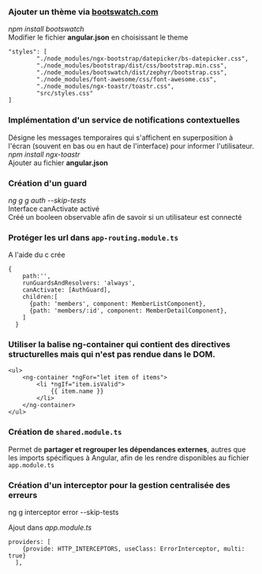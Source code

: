 ### Ajouter un thème via [bootswatch.com](http://bootswatch.com)

*npm install bootswatch*   
Modifier le fichier **angular.json** en choisissant le theme
```
"styles": [
        "./node_modules/ngx-bootstrap/datepicker/bs-datepicker.css",
        "./node_modules/bootstrap/dist/css/bootstrap.min.css",
        "./node_modules/bootswatch/dist/zephyr/bootstrap.css",
        "./node_modules/font-awesome/css/font-awesome.css",
        "./node_modules/ngx-toastr/toastr.css",
        "src/styles.css"
]
```

### Implémentation d'un service de notifications contextuelles
Désigne les messages temporaires qui s'affichent en superposition à l'écran (souvent en bas ou en haut de l'interface) pour informer l'utilisateur.  
*npm install ngx-toastr*  
Ajouter au fichier **angular.json**  

### Création d'un guard
*ng g g auth --skip-tests*  
Interface canActivate activé  
Créé un booleen observable afin de savoir si un utilisateur est connecté

### Protéger les url dans `app-routing.module.ts`
A l'aide du c crée
```
{
    path:'',
    runGuardsAndResolvers: 'always',
    canActivate: [AuthGuard],
    children:[
      {path: 'members', component: MemberListComponent},
      {path: 'members/:id', component: MemberDetailComponent},
    ]
  }
```

### Utiliser la balise ng-container qui contient des directives structurelles mais qui n'est pas rendue dans le DOM.
```
<ul>
    <ng-container *ngFor="let item of items">
        <li *ngIf="item.isValid">
            {{ item.name }}
        </li>
    </ng-container>
</ul>
```

### Création de `shared.module.ts`
Permet de **partager et regrouper les dépendances externes**, autres que les imports spécifiques à Angular, afin de les rendre disponibles au fichier `app.module.ts`

### Création d'un interceptor pour la gestion centralisée des erreurs
ng g interceptor error --skip-tests

Ajout dans *app.module.ts*   
```
providers: [
    {provide: HTTP_INTERCEPTORS, useClass: ErrorInterceptor, multi: true}
  ],
```  




